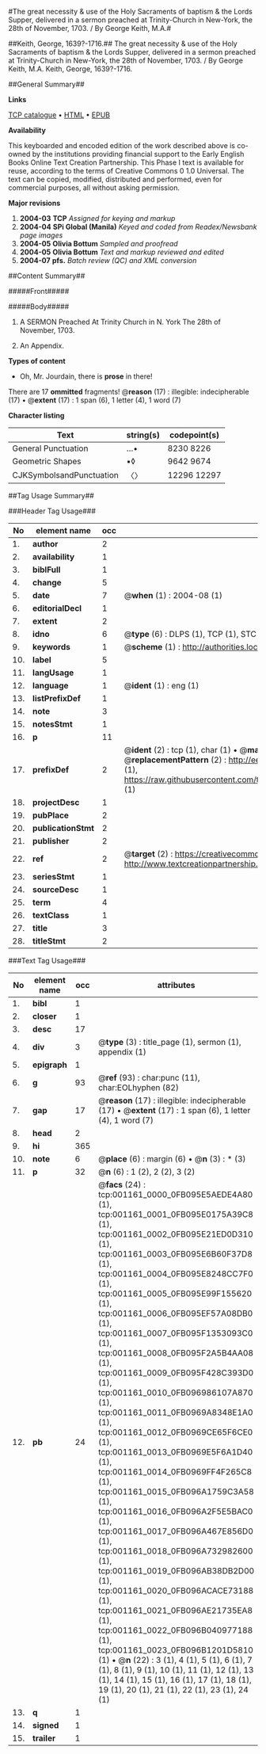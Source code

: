 #The great necessity & use of the Holy Sacraments of baptism & the Lords Supper, delivered in a sermon preached at Trinity-Church in New-York, the 28th of November, 1703. / By George Keith, M.A.#

##Keith, George, 1639?-1716.##
The great necessity & use of the Holy Sacraments of baptism & the Lords Supper, delivered in a sermon preached at Trinity-Church in New-York, the 28th of November, 1703. / By George Keith, M.A.
Keith, George, 1639?-1716.

##General Summary##

**Links**

[TCP catalogue](http://www.ota.ox.ac.uk/tcp/)  • 
[HTML](http://tei.it.ox.ac.uk/tcp/Texts-HTML/free/N00/N00967.html)  • 
[EPUB](http://tei.it.ox.ac.uk/tcp/Texts-EPUB/free/N00/N00967.epub)

**Availability**

This keyboarded and encoded edition of the
	       work described above is co-owned by the institutions
	       providing financial support to the Early English Books
	       Online Text Creation Partnership. This Phase I text is
	       available for reuse, according to the terms of Creative
	       Commons 0 1.0 Universal. The text can be copied,
	       modified, distributed and performed, even for
	       commercial purposes, all without asking permission.

**Major revisions**

1. __2004-03__ __TCP__ *Assigned for keying and markup*
1. __2004-04__ __SPi Global (Manila)__ *Keyed and coded from Readex/Newsbank page images*
1. __2004-05__ __Olivia Bottum__ *Sampled and proofread*
1. __2004-05__ __Olivia Bottum__ *Text and markup reviewed and edited*
1. __2004-07__ __pfs.__ *Batch review (QC) and XML conversion*

##Content Summary##

#####Front#####

#####Body#####

1. A SERMON Preached At Trinity Church in N. York The 28th of November, 1703.

1. An Appendix.

**Types of content**

  * Oh, Mr. Jourdain, there is **prose** in there!

There are 17 **ommitted** fragments! 
 @__reason__ (17) : illegible: indecipherable (17)  •  @__extent__ (17) : 1 span (6), 1 letter (4), 1 word (7)

**Character listing**


|Text|string(s)|codepoint(s)|
|---|---|---|
|General Punctuation|…•|8230 8226|
|Geometric Shapes|▪◊|9642 9674|
|CJKSymbolsandPunctuation|〈〉|12296 12297|

##Tag Usage Summary##

###Header Tag Usage###

|No|element name|occ|attributes|
|---|---|---|---|
|1.|__author__|2||
|2.|__availability__|1||
|3.|__biblFull__|1||
|4.|__change__|5||
|5.|__date__|7| @__when__ (1) : 2004-08 (1)|
|6.|__editorialDecl__|1||
|7.|__extent__|2||
|8.|__idno__|6| @__type__ (6) : DLPS (1), TCP (1), STC (1), NOTIS (1), IMAGE-SET (1), EVANS-CITATION (1)|
|9.|__keywords__|1| @__scheme__ (1) : http://authorities.loc.gov/ (1)|
|10.|__label__|5||
|11.|__langUsage__|1||
|12.|__language__|1| @__ident__ (1) : eng (1)|
|13.|__listPrefixDef__|1||
|14.|__note__|3||
|15.|__notesStmt__|1||
|16.|__p__|11||
|17.|__prefixDef__|2| @__ident__ (2) : tcp (1), char (1)  •  @__matchPattern__ (2) : ([0-9\-]+):([0-9IVX]+) (1), (.+) (1)  •  @__replacementPattern__ (2) : http://eebo.chadwyck.com/downloadtiff?vid=$1&page=$2 (1), https://raw.githubusercontent.com/textcreationpartnership/Texts/master/tcpchars.xml#$1 (1)|
|18.|__projectDesc__|1||
|19.|__pubPlace__|2||
|20.|__publicationStmt__|2||
|21.|__publisher__|2||
|22.|__ref__|2| @__target__ (2) : https://creativecommons.org/publicdomain/zero/1.0/ (1), http://www.textcreationpartnership.org/docs/. (1)|
|23.|__seriesStmt__|1||
|24.|__sourceDesc__|1||
|25.|__term__|4||
|26.|__textClass__|1||
|27.|__title__|3||
|28.|__titleStmt__|2||


###Text Tag Usage###

|No|element name|occ|attributes|
|---|---|---|---|
|1.|__bibl__|1||
|2.|__closer__|1||
|3.|__desc__|17||
|4.|__div__|3| @__type__ (3) : title_page (1), sermon (1), appendix (1)|
|5.|__epigraph__|1||
|6.|__g__|93| @__ref__ (93) : char:punc (11), char:EOLhyphen (82)|
|7.|__gap__|17| @__reason__ (17) : illegible: indecipherable (17)  •  @__extent__ (17) : 1 span (6), 1 letter (4), 1 word (7)|
|8.|__head__|2||
|9.|__hi__|365||
|10.|__note__|6| @__place__ (6) : margin (6)  •  @__n__ (3) : * (3)|
|11.|__p__|32| @__n__ (6) : 1 (2), 2 (2), 3 (2)|
|12.|__pb__|24| @__facs__ (24) : tcp:001161_0000_0FB095E5AEDE4A80 (1), tcp:001161_0001_0FB095E0175A39C8 (1), tcp:001161_0002_0FB095E21ED0D310 (1), tcp:001161_0003_0FB095E6B60F37D8 (1), tcp:001161_0004_0FB095E8248CC7F0 (1), tcp:001161_0005_0FB095E99F155620 (1), tcp:001161_0006_0FB095EF57A08DB0 (1), tcp:001161_0007_0FB095F1353093C0 (1), tcp:001161_0008_0FB095F2A5B4AA08 (1), tcp:001161_0009_0FB095F428C393D0 (1), tcp:001161_0010_0FB096986107A870 (1), tcp:001161_0011_0FB0969A8348E1A0 (1), tcp:001161_0012_0FB0969CE65F6CE0 (1), tcp:001161_0013_0FB0969E5F6A1D40 (1), tcp:001161_0014_0FB0969FF4F265C8 (1), tcp:001161_0015_0FB096A1759C3A58 (1), tcp:001161_0016_0FB096A2F5E5BAC0 (1), tcp:001161_0017_0FB096A467E856D0 (1), tcp:001161_0018_0FB096A732982600 (1), tcp:001161_0019_0FB096AB38DB2D00 (1), tcp:001161_0020_0FB096ACACE73188 (1), tcp:001161_0021_0FB096AE21735EA8 (1), tcp:001161_0022_0FB096B040977188 (1), tcp:001161_0023_0FB096B1201D5810 (1)  •  @__n__ (22) : 3 (1), 4 (1), 5 (1), 6 (1), 7 (1), 8 (1), 9 (1), 10 (1), 11 (1), 12 (1), 13 (1), 14 (1), 15 (1), 16 (1), 17 (1), 18 (1), 19 (1), 20 (1), 21 (1), 22 (1), 23 (1), 24 (1)|
|13.|__q__|1||
|14.|__signed__|1||
|15.|__trailer__|1||
